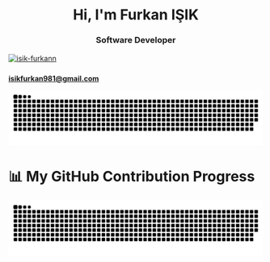 <h1 align="center">Hi, I'm Furkan IŞIK</h1>
<h3 align="center">Software Developer</h3>
 
<p align="left">
<a href="https://linkedin.com/in/isik-furkann" target="blank"><img align="center" src="https://raw.githubusercontent.com/rahuldkjain/github-profile-readme-generator/master/src/images/icons/Social/linked-in-alt.svg" alt="isik-furkann" height="30" width="40" /></a>
</p>
<h3 align="left"></h3>

**isikfurkan981@gmail.com**


![snake gif](https://github.com/Furkan-isik/Furkan-isik/blob/output/github-snake.svg)

# 📊 My GitHub Contribution Progress

![Progress](https://github.com/Furkan-isik/Furkan-isik/blob/output/progress-bar.svg)

